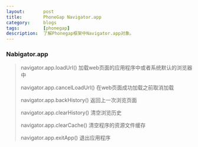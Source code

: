```yaml
---
layout:       post
title:        PhoneGap Navigator.app
category:     blogs
tags:         [phonegap]
description:  了解Phonegap框架中Navigator.app对象。
---
```


### Nabigator.app

> navigator.app.loadUrl() 加载web页面的应用程序中或者系统默认的浏览器中
> 
> navigator.app.cancelLoadUrl() 在web页面成功加载之前取消加载
> 
> navigator.app.backHistory() 返回上一次浏览页面
> 
> navigator.app.clearHistory() 清空浏览历史
> 
> navigator.app.clearCache() 清空程序的资源文件缓存
> 
> navigator.app.exitApp() 退出应用程序 